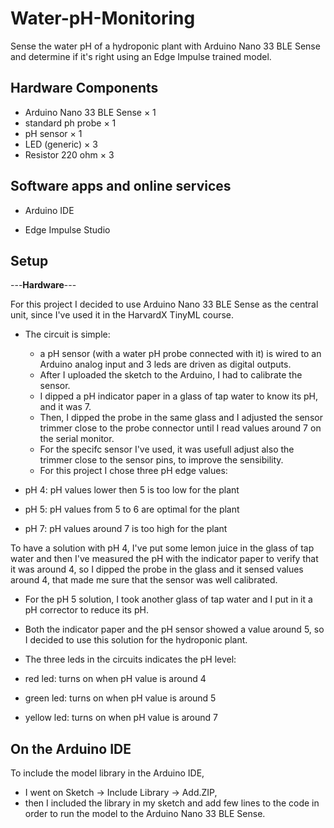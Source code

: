 # Water-pH-Monitoring
Sense the water pH of a hydroponic plant with Arduino Nano 33 BLE Sense and determine if it's right using an Edge Impulse trained model.

## Hardware Components

- Arduino Nano 33 BLE Sense ×	1	
- standard ph probe ×	1	
- pH sensor ×	1	
- LED (generic) ×	3	
- Resistor 220 ohm ×	3	

## Software apps and online services

- Arduino IDE	

- Edge Impulse Studio	

## Setup

---**Hardware**---

For this project I decided to use Arduino Nano 33 BLE Sense as the central unit, since I've used it in the HarvardX TinyML course. 
 
 - The circuit is simple: 
   - a pH sensor (with a water pH probe connected with it) is wired to an Arduino analog input and 3 leds are driven as digital outputs. 
   - After I uploaded the sketch to the Arduino, I had to calibrate the sensor. 
   - I dipped a pH indicator paper in a glass of tap water to know its pH, and it was 7. 
   - Then, I dipped the probe in the same glass and I adjusted the sensor trimmer close to the probe connector until I read values around 7 on the serial monitor. 
   - For the specifc sensor I've used, it was usefull adjust also the trimmer close to the sensor pins, to improve the sensibility. 
   - For this project I chose three pH edge values:

- pH 4: pH values lower then 5 is too low for the plant

- pH 5: pH values from 5 to 6 are optimal for the plant

- pH 7: pH values around 7 is too high for the plant

To have a solution with pH 4, I've put some lemon juice in the glass of tap water and then I've measured the pH with the indicator paper to verify that it was around 4, so I dipped the probe in the glass and it sensed values around 4, that made me sure that the sensor was well calibrated. 

- For the pH 5 solution, I took another glass of tap water and I put in it a pH corrector to reduce its pH. 
- Both the indicator paper and the pH sensor showed a value around 5, so I decided to use this solution for the hydroponic plant. 
- The three leds in the circuits indicates the pH level:

- red led: turns on when pH value is around 4

- green led: turns on when pH value is around 5

- yellow led: turns on when pH value is around 7


## On the Arduino IDE

To include the model library in the Arduino IDE,

- I went on Sketch -> Include Library -> Add.ZIP, 
- then I included the library in my sketch and add few lines to the code in order to run the model to the Arduino Nano 33 BLE Sense.
